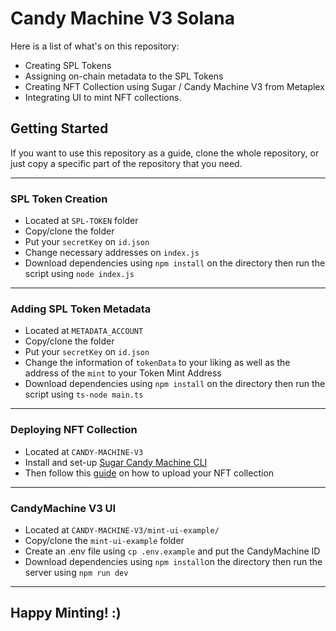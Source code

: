 # Candy Machine V3 Solana

Here is a list of what's on this repository: 
- Creating SPL Tokens 
- Assigning on-chain metadata to the SPL Tokens
- Creating NFT Collection using Sugar / Candy Machine V3 from Metaplex
- Integrating UI to mint NFT collections.

## Getting Started

If you want to use this repository as a guide, clone the whole repository, or just copy a specific part of the repository that you need.

---
### SPL Token Creation

- Located at ```SPL-TOKEN``` folder
- Copy/clone the folder
- Put your ```secretKey``` on ```id.json```
- Change necessary addresses on ```index.js```
- Download dependencies using ```npm install``` on the directory then run the script using ```node index.js```
---
### Adding SPL Token Metadata

- Located at ```METADATA_ACCOUNT```
- Copy/clone the folder
- Put your ```secretKey``` on ```id.json```
- Change the information of ```tokenData``` to your liking as well as the address of the ```mint``` to your Token Mint Address
- Download dependencies using ```npm install``` on the directory then run the script using ```ts-node main.ts```
---
### Deploying NFT Collection

- Located at ```CANDY-MACHINE-V3```
- Install and set-up [Sugar Candy Machine CLI](https://docs.metaplex.com/developer-tools/sugar/overview/installation)
- Then follow this [guide](https://docs.metaplex.com/programs/candy-machine/how-to-guides/my-first-candy-machine-part1) on how to upload your NFT collection
---
### CandyMachine V3 UI

- Located at ```CANDY-MACHINE-V3/mint-ui-example/```
- Copy/clone the ```mint-ui-example``` folder
- Create an .env file using ```cp .env.example``` and put the CandyMachine ID
- Download dependencies using ```npm install```on the directory then run the server using ```npm run dev```
---

## Happy Minting! :)
